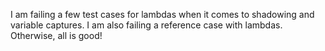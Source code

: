 I am failing a few test cases for lambdas when it comes to shadowing and variable captures.
I am also failing a reference case with lambdas.
Otherwise, all is good!